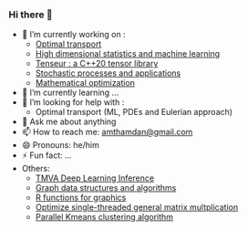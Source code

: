 ### Hi there 👋

- 🔭 I’m currently working on : 
  + [Optimal transport](https://github.com/axmat/optimal-transport)
  + [High dimensional statistics and machine learning](https://github.com/axmat/high-dimensional-statistics)
  + [Tenseur : a C++20 tensor library](https://github.com/axmat/Tenseur)
  + [Stochastic processes and applications](https://github.com/axmat/stochastic-process)
  + [Mathematical optimization](https://github.com/axmat/optimization)
- 🌱 I’m currently learning ...
- 🤔 I’m looking for help with :
  + Optimal transport (ML, PDEs and Eulerian approach)
- 💬 Ask me about anything
- 📫 How to reach me: amthamdan@gmail.com
- 😄 Pronouns: he/him
- ⚡ Fun fact: ...
- Others:
  + [TMVA Deep Learning Inference](https://github.com/axmat/TMVAInference)
  + [Graph data structures and algorithms](https://github.com/axmat/graph-algorithms)
  + [R functions for graphics](https://github.com/axmat/r-functions)
  + [Optimize single-threaded general matrix multplication ](https://github.com/axmat/optimize-gemm)
  + [Parallel Kmeans clustering algorithm](https://github.com/axmat/ParallelKMeans)
